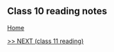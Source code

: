 ## Class 10 reading notes

[Home](https://wondwosentsige.github.io/code-201-reading-notes/Home)


























[>> NEXT (class 11 reading)](https://wondwosentsige.github.io/code-201-reading-notes/class-11)


